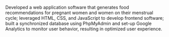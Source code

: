 Developed a web application software that generates food recommendations for pregnant women and women on their menstrual cycle; leveraged HTML, CSS, and JavaScript to develop frontend software; built a synchronized database using PhpMyAdmin and set-up Google Analytics to monitor user behavior, resulting in optimized user experience.
